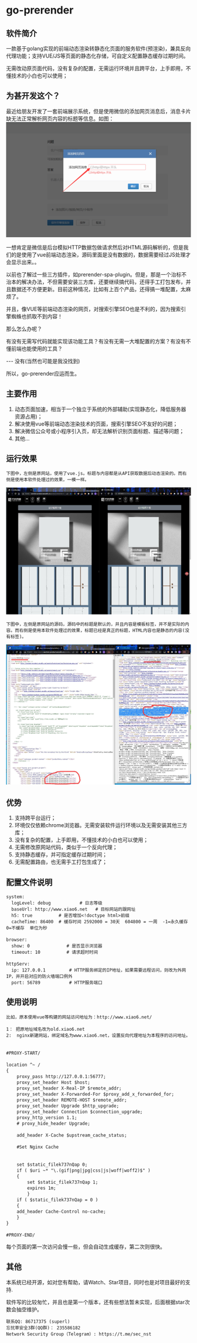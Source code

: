 # go-prerender

## 软件简介

一款基于golang实现的前端动态渲染转静态化页面的服务软件(预渲染)，兼具反向代理功能；支持VUE/JS等页面的静态化存储，可自定义配置静态缓存过期时间。

无需改动原页面代码，没有复杂的配置，无需运行环境并且跨平台，上手即用，不懂技术的小白也可以使用；


## 为甚开发这个？

最近给朋友开发了一套前端展示系统，但是使用微信的添加网页消息后，消息卡片缺无法正常解析网页内容的标题等信息。如图：
![image1](help/01.png)

一想肯定是微信是后台模拟HTTP数据包做请求然后对HTML源码解析的，但是我们的是使用了vue前端动态渲染，源码里面是没有数据的，数据需要经过JS处理才会显示出来。。

以前也了解过一些三方插件，如prerender-spa-plugin。但是，那是一个治标不治本的解决办法，不但需要安装三方库，还要继续搞代码，还得手工打包发布，并且数据还不方便更新。目前这种情况，比如有上百个产品，还得搞一堆配置，太麻烦了。

并且，像VUE等前端动态渲染的网页，对搜索引擎SEO也是不利的，因为搜索引擎蜘蛛也抓取不到内容！

那么怎么办呢？

有没有无需写代码就能实现该功能工具？有没有无需一大堆配置的方案？有没有不懂前端也能使用的工具？

--- 没有(当然也可能是我没找到)

所以，go-prerender应运而生。


## 主要作用

1. 动态页面加速，相当于一个独立于系统的外部辅助(实现静态化，降低服务器资源占用)；
2. 解决使用vue等前端动态渲染技术的页面，搜索引擎SEO不友好的问题；
3. 解决微信公众号或小程序引入页，却无法解析识别页面标题、描述等问题；
4. 其他...

## 运行效果
```
下图中，左侧是原网站，使用了vue.js。标题与内容都是从API获取数据后动态渲染的。而右侧是使用本软件处理过的效果，一模一样。
```
![image1](help/02.jpg)

```
下图中，左侧是原网站的源码，源码中的标题是默认的，并且内容是模板标签，并不是实际的内容。而右侧是使用本软件处理过的效果，标题已经是真正的标题，HTML内容也是静态的内容(没有标签)。
```
![image1](help/03.jpg)

## 优势

1. 支持跨平台运行；
2. 环境仅仅依赖chrome浏览器。无需安装软件运行环境以及无需安装其他三方库；
3. 没有复杂的配置，上手即用，不懂技术的小白也可以使用；
4. 无需修改原网站代码，类似于一个反向代理；
5. 支持静态缓存，并可指定缓存过期时间；
6. 无需配置路由，也无需手工打包生成了；


## 配置文件说明

```
system:
  logLevel: debug           # 日志等级
  baseUrl: http://www.xiao6.net   # 目标网站的跟网址
  h5: true          # 是否增加<!doctype html>前缀
  cacheTime: 86400  # 缓存时间 2592000 = 30天  604800 = 一周  -1=永久缓存  0=不缓存  单位为秒

browser:
  show: 0              # 是否显示浏览器     
  timeout: 10          # 请求超时时间

httpServ:
  ip: 127.0.0.1         # HTTP服务绑定的IP地址，如果需要远程访问，则改为外网IP，并开启对应的防火墙端口例外
  port: 56789           # HTTP服务端口
```

## 使用说明

```
比如，原本使用vue等构建的网站访问地址为：http://www.xiao6.net/

1： 把原地址域名改为old.xiao6.net
2:  nginx新建网站，绑定域名为www.xiao6.net，设置反向代理地址为本程序的访问地址。


#PROXY-START/

location ^~ /
{
    proxy_pass http://127.0.0.1:56777;
    proxy_set_header Host $host;
    proxy_set_header X-Real-IP $remote_addr;
    proxy_set_header X-Forwarded-For $proxy_add_x_forwarded_for;
    proxy_set_header REMOTE-HOST $remote_addr;
    proxy_set_header Upgrade $http_upgrade;
    proxy_set_header Connection $connection_upgrade;
    proxy_http_version 1.1;
    # proxy_hide_header Upgrade;

    add_header X-Cache $upstream_cache_status;

    #Set Nginx Cache
    
    
    set $static_filek737nQap 0;
    if ( $uri ~* "\.(gif|png|jpg|css|js|woff|woff2)$" )
    {
    	set $static_filek737nQap 1;
    	expires 1m;
        }
    if ( $static_filek737nQap = 0 )
    {
    add_header Cache-Control no-cache;
    }
}

#PROXY-END/
```

每个页面的第一次访问会慢一些，但会自动生成缓存，第二次则很快。

## 其他

本系统已经开源，如对您有帮助，请Watch、Star项目，同时也是对项目最好的支持.

软件写的比较匆忙，并且也是第一个版本，还有些想法暂未实现，后面根据star次数会抽空维护。

```
联系QQ: 86717375 (superl)
忘忧草安全3群(QQ群)： 235586182
Network Security Group（Telegram）: https://t.me/sec_nst
```

